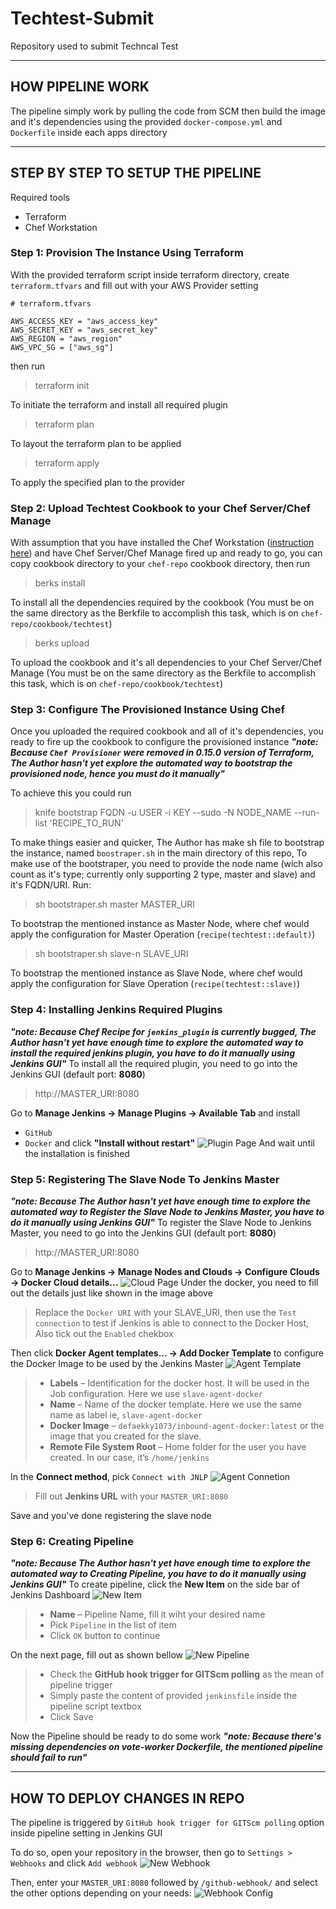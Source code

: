 # Techtest-Submit
Repository used to submit Techncal Test

---
## HOW PIPELINE WORK
The pipeline simply work by pulling the code from SCM then build the image and it's dependencies using the provided `docker-compose.yml` and `Dockerfile` inside each apps directory 

---
## STEP BY STEP TO SETUP THE PIPELINE
Required tools
- Terraform
- Chef Workstation

### Step 1: Provision The Instance Using Terraform
With the provided terraform script inside terraform directory, create `terraform.tfvars` and fill out with your AWS Provider setting

```
# terraform.tfvars

AWS_ACCESS_KEY = "aws_access_key"
AWS_SECRET_KEY = "aws_secret_key"
AWS_REGION = "aws_region"
AWS_VPC_SG = ["aws_sg"]
```

then run

> terraform init

To initiate the terraform and install all required plugin

> terraform plan

To layout the terraform plan to be applied

> terraform apply

To apply the specified plan to the provider

### Step 2: Upload Techtest Cookbook to your Chef Server/Chef Manage
With assumption that you have installed the Chef Workstation ([instruction here](https://docs.chef.io/workstation/install_workstation/)) and have Chef Server/Chef Manage fired up and ready to go, you can copy cookbook directory to your `chef-repo` cookbook directory, then run

> berks install

To install all the dependencies required by the cookbook (You must be on the same directory as the Berkfile to accomplish this task, which is on `chef-repo/cookbook/techtest`)

> berks upload

To upload the cookbook and it's all dependencies to your Chef Server/Chef Manage (You must be on the same directory as the Berkfile to accomplish this task, which is on `chef-repo/cookbook/techtest`)

### Step 3: Configure The Provisioned Instance Using Chef
Once you uploaded the required cookbook and all of it's dependencies, you ready to fire up the cookbook to configure the provisioned instance
***"note: Because `Chef Provisioner` were removed in 0.15.0 version of Terraform, The Author hasn't yet explore the automated way to bootstrap the provisioned node, hence you must do it manually"***

To achieve this you could run

> knife bootstrap FQDN -u USER -i KEY --sudo -N NODE_NAME --run-list 'RECIPE_TO_RUN'

To make things easier and quicker, The Author has make sh file to bootstrap the instance, named `boostraper.sh` in the main directory of this repo,
To make use of the bootstraper, you need to provide the node name (wich also count as it's type; currently only supporting 2 type, master and slave) and it's FQDN/URI.
Run:

> sh bootstraper.sh master MASTER_URI

To bootstrap the mentioned instance as Master Node, where chef would apply the configuration for Master Operation (`recipe(techtest::default)`)

> sh bootstraper.sh slave-n SLAVE_URI

To bootstrap the mentioned instance as Slave Node, where chef would apply the configuration for Slave Operation (`recipe(techtest::slave)`)

### Step 4: Installing Jenkins Required Plugins
***"note: Because Chef Recipe for `jenkins_plugin` is currently bugged, The Author hasn't yet have enough time to explore the automated way to install the required jenkins plugin, you have to do it manually using Jenkins GUI"***
To install all the required plugin, you need to go into the Jenkins GUI (default port: **8080**)

> http://MASTER_URI:8080

Go to **Manage Jenkins -> Manage Plugins -> Available Tab** and install
 - `GitHub`
 - `Docker`
and click **"Install without restart"**
![Plugin Page](./assets/jenkins-docker-plugin-min.png "Jenkins GUI Plugin")
And wait until the installation is finished

### Step 5: Registering The Slave Node To Jenkins Master
***"note: Because The Author hasn't yet have enough time to explore the automated way to Register the Slave Node to Jenkins Master, you have to do it manually using Jenkins GUI"***
To register the Slave Node to Jenkins Master, you need to go into the Jenkins GUI (default port: **8080**)

> http://MASTER_URI:8080

Go to **Manage Jenkins -> Manage Nodes and Clouds -> Configure Clouds -> Docker Cloud details...**
![Cloud Page](./assets/configure-docker-cloud-min.png "Jenkins Cloud Page")
Under the docker, you need to fill out the details just like shown in the image above

> Replace the `Docker URI` with your SLAVE_URI, then use the `Test connection` to test if Jenkins is able to connect to the Docker Host, Also tick out the `Enabled` chekbox

Then click **Docker Agent templates... -> Add Docker Template** to configure the Docker Image to be used by the Jenkins Master
![Agent Template](./assets/jenkins-docker-agent-temp.png "Docker Agent Template")

> - **Labels** – Identification for the docker host. It will be used in the Job configuration. Here we use `slave-agent-docker`
> - **Name** – Name of the docker template. Here we use the same name as label ie, `slave-agent-docker`
> - **Docker Image** – `defaekky1073/inbound-agent-docker:latest` or the image that you created for the slave.
> - **Remote File System Root** – Home folder for the user you have created. In our case, it’s `/home/jenkins`

In the **Connect method**, pick `Connect with JNLP`
![Agent Connetion](./assets/jenkins-jnlp-connection.png "Docker Agent Connection")

> Fill out **Jenkins URL** with your `MASTER_URI:8080`

Save and you've done registering the slave node

### Step 6: Creating Pipeline
***"note: Because The Author hasn't yet have enough time to explore the automated way to Creating Pipeline, you have to do it manually using Jenkins GUI"***
To create pipeline, click the **New Item** on the side bar of Jenkins Dashboard
![New Item](./assets/jenkins-new-item.png "Jenkins New Item")

> - **Name** – Pipeline Name, fill it wiht your desired name
> - Pick `Pipeline` in the list of item
> - Click `OK` button to continue

On the next page, fill out as shown bellow
![New Pipeline](./assets/jenkins-new-pipeline.png "Jenkins New Pipeline")

> - Check the **GitHub hook trigger for GITScm polling** as the mean of pipeline trigger
> - Simply paste the content of provided `jenkinsfile` inside the pipeline script textbox
> - Click Save

Now the Pipeline should be ready to do some work
***"note: Because there's missing dependencies on vote-worker Dockerfile, the mentioned pipeline should fail to run"***

---
## HOW TO DEPLOY CHANGES IN REPO
The pipeline is triggered by `GitHub hook trigger for GITScm polling` option inside pipeline setting in Jenkins GUI

To do so, open your repository in the browser, then go to `Settings > Webhooks` and click `Add webhook`
![New Webhook](./assets/github-webhook1.png "Github New Webhook")

Then, enter your `MASTER_URI:8080` followed by `/github-webhook/` and select the other options depending on your needs:
![Webhook Config](./assets/github-webhook2.png "Github Webhook Config")